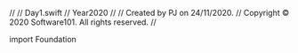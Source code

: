 //
//  Day1.swift
//  Year2020
//
//  Created by PJ on 24/11/2020.
//  Copyright © 2020 Software101. All rights reserved.
//

import Foundation
